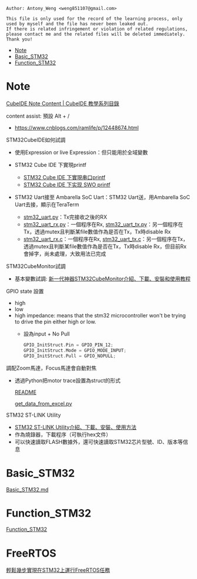 ```
Author: Antony_Weng <weng851107@gmail.com>

This file is only used for the record of the learning process, only used by myself and the file has never been leaked out.
If there is related infringement or violation of related regulations, please contact me and the related files will be deleted immediately. Thank you!
```

- [Note](#0)
- [Basic_STM32](#1)
- [Function_STM32](#2)




<h1 id="0">Note</h1>

[CubeIDE Note Content | CubeIDE 教學系列目錄](https://medium.com/stm32cubeide/cubeide-note-context-cubeide-%E6%95%99%E5%AD%B8%E7%B3%BB%E5%88%97%E7%9B%AE%E9%8C%84-4879670ddf4f)

content assist: 預設 Alt + /

- https://www.cnblogs.com/ramlife/p/12448674.html

STM32CubeIDE如何試調

- 使用Expression or live Expression：但只能用於全域變數

- STM32 Cube IDE 下實現printf
    - [STM32 Cube IDE 下實現串口printf](http://ibotx.com/?p=198)
    - [STM32 Cube IDE 下实现 SWO printf](http://ibotx.com/?p=236)

- STM32 Uart接至 Ambarella SoC Uart：STM32 Uart送，用Ambarella SoC Uart去接，顯示在TeraTerm

  - [stm32_uart.py](./code/uart/stm32_uart.py)：Tx完接收之後的RX
  - [stm32_uart_rx.py](./code/uart/stm32_uart_rx.py)：一個程序在Rx, [stm32_uart_tx.py](./code/uart/stm32_uart_tx.py)：另一個程序在Tx，透過mutex且判斷某file數值作為是否在Tx，Tx時disable Rx
  - [stm32_uart_rx.c](./code/uart/stm32_uart_rx.py)：一個程序在Rx, [stm32_uart_tx.c](./code/uart/stm32_uart_tx.py)：另一個程序在Tx，透過mutex且判斷某file數值作為是否在Tx，Tx時disable Rx，但目前Rx會掉字，尚未處理，大致用法已完成

STM32CubeMonitor試調

- 基本變數試調: [新一代神器STM32CubeMonitor介紹、下載、安裝和使用教程](https://www.twblogs.net/a/5e6c165dbd9eee211685f5b5)

GPIO state 設置

- high
- low
- high impedance: means that the stm32 microcontroller won't be trying to drive the pin either high or low.
  - 設為input + No Pull

    ```C
    GPIO_InitStruct.Pin = GPIO_PIN_12; 
    GPIO_InitStruct.Mode = GPIO_MODE_INPUT; 
    GPIO_InitStruct.Pull = GPIO_NOPULL;
    ```

調配Zoom馬達，Focus馬達會自動對焦

- 透過Python把motor trace設置為struct的形式

    [README](./code/excel/README)

    [get_data_from_excel.py](./code/excel/get_data_from_excel.py)

STM32 ST-LINK Utility

- [STM32 ST-LINK Utility介紹、下載、安裝、使用方法](https://blog.csdn.net/ybhuangfugui/article/details/52597133)
- 作為燒錄器，下載程序（可執行hex文件）
- 可以快速讀取FLASH數據外，還可快速讀取STM32芯片型號、ID、版本等信息

<h1 id="1">Basic_STM32</h1>

[Basic_STM32.md](./Basic_STM32.md)

<h1 id="2">Function_STM32</h1>

[Function_STM32](./Function_STM32.md)

<h1 id="3">FreeRTOS</h1>

[輕鬆幾步實現在STM32上運行FreeRTOS任務](https://www.eet-china.com/mp/a4045.html)

